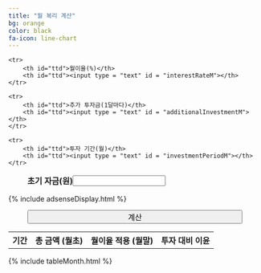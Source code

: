 ```yaml
---
title: "월 복리 계산"
bg: orange
color: black
fa-icon: line-chart
---
```

<style>
#in{
	margin-left:auto;
	margin-right:auto;
	width:85%;
	border-collapse:separate;
	border-spacing:0;
}

#ttd{
	font-weight: bold;
	text-align: left;
	padding:0;
	border:0;
}

#btnm{
{% assign orange = site.colors.orange %}
{% assign black = site.colors.black %}
        background-color:{{orange}};
        color:{{black}};
        border-color:{{black}};
        width:85%;
	font-size:15px;
}

#btnm:hover{
{% assign orange = site.colors.orange %}
{% assign black = site.colors.black %}
	background-color:{{black}};
	color:{{orange}};
	border-color:{{orange}};
	width:85%;
	font-size:15px;
}

</style>

<body>

<table id = "in">
	<tr>
		<th id="ttd">초기 자금(원)</th>
		<th id="ttd"><input type = "text" id = "initialFundsM"></th>
	</tr>

	<tr>
		<th id="ttd">월이율(%)</th>
		<th id="ttd"><input type = "text" id = "interestRateM"></th>
	</tr>

	<tr>
		<th id="ttd">추가 투자금(1달마다)</th>
		<th id="ttd"><input type = "text" id = "additionalInvestmentM"></th>
	</tr>

	<tr>
		<th id="ttd">투자 기간(월)</th>
		<th id="ttd"><input type = "text" id = "investmentPeriodM"></th>
	</tr>


</table>

{% include adsenseDisplay.html %}

<center><button id="btnm" onclick="cal()">계산</button></center>

<table id = "resultTableM">
	<tr>
		<th>기간</th>
		<th>총 금액 (월초)</th>
		<th>월이율 적용 (월말)</th>
		<th>투자 대비 이윤</th>
	</tr>
</table>

{% include tableMonth.html %}

</body>
